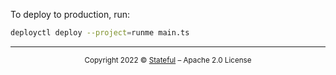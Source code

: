 To deploy to production, run:

```sh
deployctl deploy --project=runme main.ts
```

---

<p align="center"><small>Copyright 2022 © <a href="http://stateful.com/">Stateful</a> – Apache 2.0 License</small></p>
